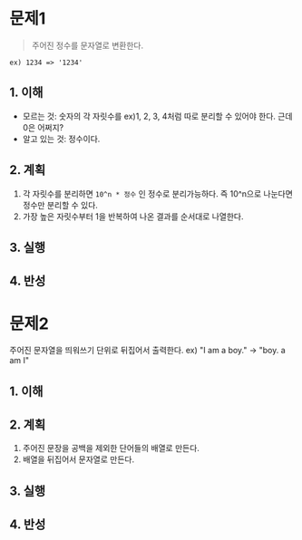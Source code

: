 # 문제1

> 주어진 정수를 문자열로 변환한다.
```
ex) 1234 => '1234'
```

## 1. 이해

- 모르는 것: 숫자의 각 자릿수를 ex)1, 2, 3, 4처럼 따로 분리할 수 있어야 한다. 근데 0은 어쩌지?
- 알고 있는 것: 정수이다.

## 2. 계획

1. 각 자릿수를 분리하면 `10^n * 정수` 인 정수로 분리가능하다. 즉 10^n으로 나눈다면 정수만 분리할 수 있다.
2. 가장 높은 자릿수부터 1을 반복하여 나온 결과를 순서대로 나열한다.

## 3. 실행

## 4. 반성

# 문제2
주어진 문자열을 띄워쓰기 단위로 뒤집어서 출력한다.
ex) "I am a boy." -> "boy. a am I"

## 1. 이해

## 2. 계획

1. 주어진 문장을 공백을 제외한 단어들의 배열로 만든다.
2. 배열을 뒤집어서 문자열로 만든다.

## 3. 실행

## 4. 반성